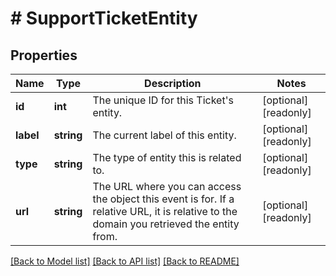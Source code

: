# # SupportTicketEntity

## Properties

Name | Type | Description | Notes
------------ | ------------- | ------------- | -------------
**id** | **int** | The unique ID for this Ticket&#39;s entity. | [optional] [readonly]
**label** | **string** | The current label of this entity. | [optional] [readonly]
**type** | **string** | The type of entity this is related to. | [optional] [readonly]
**url** | **string** | The URL where you can access the object this event is for. If a relative URL, it is relative to the domain you retrieved the entity from. | [optional] [readonly]

[[Back to Model list]](../../README.md#models) [[Back to API list]](../../README.md#endpoints) [[Back to README]](../../README.md)
